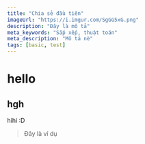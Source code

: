 ```yaml
---
title: "Chia sẻ đầu tiên"
imageUrl: "https://i.imgur.com/SgGG5xG.png"
description: "Đây là mô tả"
meta_keywords: "Sắp xếp, thuật toán"
meta_description: "Mô tả nè"
tags: [basic, test]
---
```


# hello
## hgh  
hihi :D
> Đây là ví dụ
